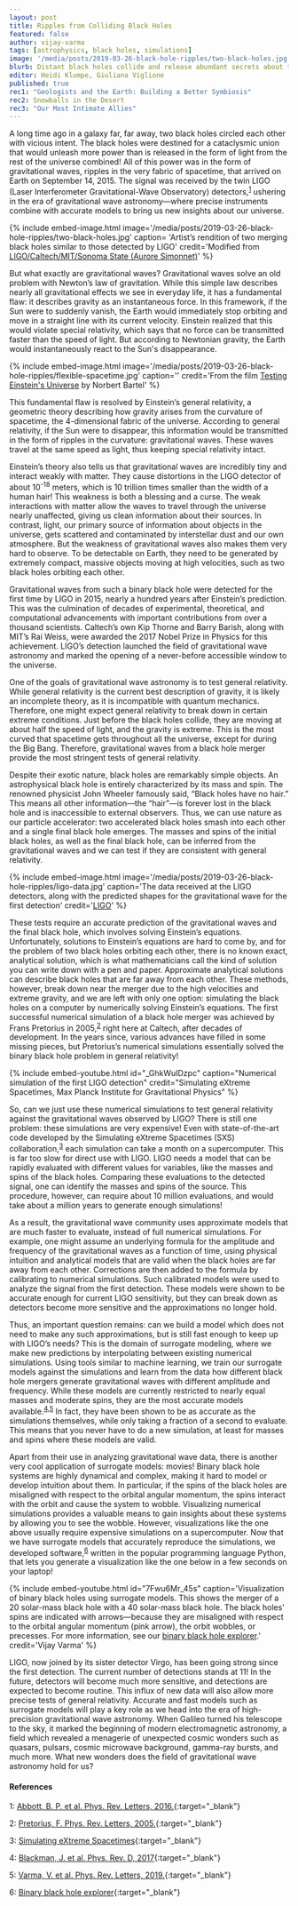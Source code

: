 ```yaml
---
layout: post
title: Ripples from Colliding Black Holes
featured: false
author: vijay-varma
tags: [astrophysics, black holes, simulations]
image: '/media/posts/2019-03-26-black-hole-ripples/two-black-holes.jpg'
blurb: Distant black holes collide and release abundant secrets about the universe, and advanced computer simulations are helping us interpret them faster than ever
editor: Heidi Klumpe, Giuliana Viglione
published: true
rec1: "Geologists and the Earth: Building a Better Symbiosis"
rec2: Snowballs in the Desert 
rec3: "Our Most Intimate Allies"
---
```


A long time ago in a galaxy far, far away, two black holes circled each other with vicious intent. The black holes were destined for a cataclysmic union that would unleash more power than is released in the form of light from the rest of the universe combined! All of this power was in the form of gravitational waves, ripples in the very fabric of spacetime, that arrived on Earth on September 14, 2015. The signal was received by the twin LIGO (Laser Interferometer Gravitational-Wave Observatory) detectors,<sup>[1](#1)</sup> ushering in the era of gravitational wave astronomy—where precise instruments combine with accurate models to bring us new insights about our universe.

{% include embed-image.html image='/media/posts/2019-03-26-black-hole-ripples/two-black-holes.jpg' caption= 'Artist’s rendition of two merging black holes similar to those detected by LIGO' credit='Modified from <a href="https://www.ligo.caltech.edu/image/ligo20170601a" target="_blank">LIGO/Caltech/MIT/Sonoma State (Aurore Simonnet)</a>' %}

But what exactly are gravitational waves? Gravitational waves solve an old problem with Newton’s law of gravitation. While this simple law describes nearly all gravitational effects we see in everyday life, it has a fundamental flaw: it describes gravity as an instantaneous force. In this framework, if the Sun were to suddenly vanish, the Earth would immediately stop orbiting and move in a straight line with its current velocity. Einstein realized that this would violate special relativity, which says that no force can be transmitted faster than the speed of light. But according to Newtonian gravity, the Earth would instantaneously react to the Sun's disappearance.

{% include embed-image.html image='/media/posts/2019-03-26-black-hole-ripples/flexible-spacetime.jpg' caption='' credit='From the film <a href="http://www.yorku.ca/bartel/AstronomyFilms/GPBfilm/" target="_blank">Testing Einstein\'s Universe</a> by Norbert Bartel' %}

This fundamental flaw is resolved by Einstein’s general relativity, a geometric theory describing how gravity arises from the curvature of spacetime, the 4-dimensional fabric of the universe. According to general relativity, if the Sun were to disappear, this information would be transmitted in the form of ripples in the curvature: gravitational waves. These waves travel at the same speed as light, thus keeping special relativity intact.

Einstein’s theory also tells us that gravitational waves are incredibly tiny and interact weakly with matter. They cause distortions in the LIGO detector of about 10<sup>-18</sup> meters, which is 10 trillion times smaller than the width of a human hair! This weakness is both a blessing and a curse. The weak interactions with matter allow the waves to travel through the universe nearly unaffected, giving us clean information about their sources. In contrast, light, our primary source of information about objects in the universe, gets scattered and contaminated by interstellar dust and our own atmosphere. But the weakness of gravitational waves also makes them very hard to observe. To be detectable on Earth, they need to be generated by extremely compact, massive objects moving at high velocities, such as two black holes orbiting each other.

Gravitational waves from such a binary black hole were detected for the first time by LIGO in 2015, nearly a hundred years after Einstein’s prediction. This was the culmination of decades of experimental, theoretical, and computational advancements with important contributions from over a thousand scientists. Caltech’s own Kip Thorne and Barry Barish, along with MIT’s Rai Weiss, were awarded the 2017 Nobel Prize in Physics for this achievement. LIGO’s detection launched the field of gravitational wave astronomy and marked the opening of a never-before accessible window to the universe.

One of the goals of gravitational wave astronomy is to test general relativity. While general relativity is the current best description of gravity, it is likely an incomplete theory, as it is incompatible with quantum mechanics. Therefore, one might expect general relativity to break down in certain extreme conditions. Just before the black holes collide, they are moving at about half the speed of light, and the gravity is extreme. This is the most curved that spacetime gets throughout all the universe, except for during the Big Bang. Therefore, gravitational waves from a black hole merger provide the most stringent tests of general relativity.

Despite their exotic nature, black holes are remarkably simple objects. An astrophysical black hole is entirely characterized by its mass and spin. The renowned physicist John Wheeler famously said, “Black holes have no hair.” This means all other information—the “hair”—is forever lost in the black hole and is inaccessible to external observers. Thus, we can use nature as our particle accelerator: two accelerated black holes smash into each other and a single final black hole emerges. The masses and spins of the initial black holes, as well as the final black hole, can be inferred from the gravitational waves and we can test if they are consistent with general relativity.

{% include embed-image.html image='/media/posts/2019-03-26-black-hole-ripples/ligo-data.jpg' caption='The data received at the LIGO detectors, along with the predicted shapes for the gravitational wave for the first detection' credit='<a href="https://www.ligo.caltech.edu/image/ligo20160211a" target="_blank">LIGO</a>' %}

These tests require an accurate prediction of the gravitational waves and the final black hole, which involves solving Einstein’s equations. Unfortunately, solutions to Einstein’s equations are hard to come by, and for the problem of two black holes orbiting each other, there is no known exact, analytical solution, which is what mathematicians call the kind of solution you can write down with a pen and paper. Approximate analytical solutions can describe black holes that are far away from each other. These methods, however, break down near the merger due to the high velocities and extreme gravity, and we are left with only one option: simulating the black holes on a computer by numerically solving Einstein’s equations. The first successful numerical simulation of a black hole merger was achieved by Frans Pretorius in 2005,<sup>[2](#2)</sup> right here at Caltech, after decades of development. In the years since, various advances have filled in some missing pieces, but Pretorius’s numerical simulations essentially solved the binary black hole problem in general relativity!

{% include embed-youtube.html id="_GhkWuIDzpc" caption="Numerical simulation of the first LIGO detection" credit="Simulating eXtreme Spacetimes, Max Planck Institute for Gravitational Physics" %}

So, can we just use these numerical simulations to test general relativity against the gravitational waves observed by LIGO? There is still one problem: these simulations are very expensive! Even with state-of-the-art code developed by the Simulating eXtreme Spacetimes (SXS) collaboration,<sup>[3](#3)</sup> each simulation can take a month on a supercomputer. This is far too slow for direct use with LIGO. LIGO needs a model that can be rapidly evaluated with different values for variables, like the masses and spins of the black holes. Comparing these evaluations to the detected signal, one can identify the masses and spins of the source. This procedure, however, can require about 10 million evaluations, and would take about a million years to generate enough simulations!

As a result, the gravitational wave community uses approximate models that are much faster to evaluate, instead of full numerical simulations. For example, one might assume an underlying formula for the amplitude and frequency of the gravitational waves as a function of time, using physical intuition and analytical models that are valid when the black holes are far away from each other. Corrections are then added to the formula by calibrating to numerical simulations. Such calibrated models were used to analyze the signal from the first detection. These models were shown to be accurate enough for current LIGO sensitivity, but they can break down as detectors become more sensitive and the approximations no longer hold.

Thus, an important question remains: can we build a model which does not need to make any such approximations, but is still fast enough to keep up with LIGO’s needs? This is the domain of surrogate modeling, where we make new predictions by interpolating between existing numerical simulations. Using tools similar to machine learning, we train our surrogate models against the simulations and learn from the data how different black hole mergers generate gravitational waves with different amplitude and frequency. While these models are currently restricted to nearly equal masses and moderate spins, they are the most accurate models available.<sup>[4](#4),[5](#5)</sup> In fact, they have been shown to be as accurate as the simulations themselves, while only taking a fraction of a second to evaluate. This means that you never have to do a new simulation, at least for masses and spins where these models are valid.

Apart from their use in analyzing gravitational wave data, there is another very cool application of surrogate models: movies! Binary black hole systems are highly dynamical and complex, making it hard to model or develop intuition about them. In particular, if the spins of the black holes are misaligned with respect to the orbital angular momentum, the spins interact with the orbit and cause the system to wobble. Visualizing numerical simulations provides a valuable means to gain insights about these systems by allowing you to see the wobble. However, visualizations like the one above usually require expensive simulations on a supercomputer. Now that we have surrogate models that accurately reproduce the simulations, we developed software,<sup>[6](#6)</sup> written in the popular programming language Python, that lets you generate a visualization like the one below in a few seconds on your laptop!

{% include embed-youtube.html id="7Fwu6Mr_45s" caption='Visualization of binary black holes using surrogate models. This shows the merger of a 20 solar-mass black hole with a 40 solar-mass black hole. The black holes\' spins are indicated with arrows—because they are misaligned with respect to the orbital angular momentum (pink arrow), the orbit wobbles, or precesses. For more information, see our <a href="https://vijayvarma392.github.io/binaryBHexp" target="_blank">binary black hole explorer</a>.' credit='Vijay Varma' %}

LIGO, now joined by its sister detector Virgo, has been going strong since the first detection. The current number of detections stands at 11! In the future, detectors will become much more sensitive, and detections are expected to become routine. This influx of new data will also allow more precise tests of general relativity. Accurate and fast models such as surrogate models will play a key role as we head into the era of high-precision gravitational wave astronomy. When Galileo turned his telescope to the sky, it marked the beginning of modern electromagnetic astronomy, a field which revealed a menagerie of unexpected cosmic wonders such as quasars, pulsars, cosmic microwave background, gamma-ray bursts, and much more. What new wonders does the field of gravitational wave astronomy hold for us?

#### References

<a name="1">1</a>: [Abbott, B. P. et al. Phys. Rev. Letters, 2016.](https://journals.aps.org/prl/abstract/10.1103/PhysRevLett.116.061102){:target="_blank"}

<a name="2">2</a>: [Pretorius, F.  Phys. Rev. Letters, 2005.](https://journals.aps.org/prl/abstract/10.1103/PhysRevLett.95.121101){:target="_blank"}

<a name="3">3</a>: [Simulating eXtreme Spacetimes](https://www.black-holes.org/){:target="_blank"}

<a name="4">4</a>: [Blackman, J. et al. Phys. Rev. D, 2017](https://journals.aps.org/prd/abstract/10.1103/PhysRevD.96.024058){:target="_blank"}

<a name="5">5</a>: [Varma, V. et al. Phys. Rev. Letters, 2019.](https://journals.aps.org/prl/abstract/10.1103/PhysRevLett.122.011101){:target="_blank"}

<a name="6">6</a>: [Binary black hole explorer](https://vijayvarma392.github.io/binaryBHexp){:target="_blank"}
